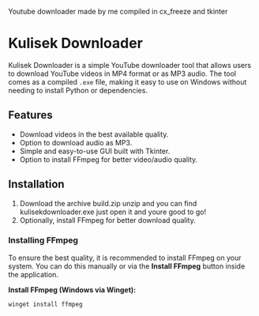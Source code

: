Youtube downloader made by me compiled in cx_freeze and tkinter 

# Kulisek Downloader

Kulisek Downloader is a simple YouTube downloader tool that allows users to download YouTube videos in MP4 format or as MP3 audio. The tool comes as a compiled `.exe` file, making it easy to use on Windows without needing to install Python or dependencies.

## Features
- Download videos in the best available quality.
- Option to download audio as MP3.
- Simple and easy-to-use GUI built with Tkinter.
- Option to install FFmpeg for better video/audio quality.

## Installation
1. Download the archive build.zip unzip and you can find kulisekdownloader.exe just open it and youre good to go!
2. Optionally, install FFmpeg for better download quality.

### Installing FFmpeg
To ensure the best quality, it is recommended to install FFmpeg on your system. You can do this manually or via the **Install FFmpeg** button inside the application.

**Install FFmpeg (Windows via Winget):**

```bash
winget install ffmpeg
